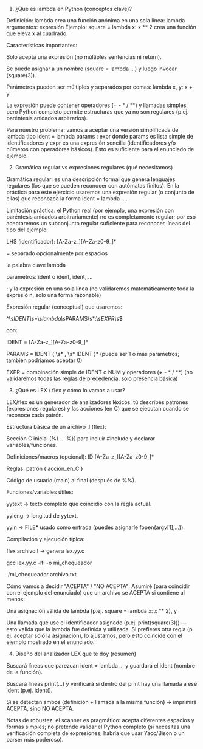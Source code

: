 1) ¿Qué es lambda en Python (conceptos clave)?

Definición: lambda crea una función anónima en una sola línea:
lambda argumentos: expresión
Ejemplo: square = lambda x: x ** 2 crea una función que eleva x al cuadrado.

Características importantes:

Solo acepta una expresión (no múltiples sentencias ni return).

Se puede asignar a un nombre (square = lambda ...) y luego invocar (square(3)).

Parámetros pueden ser múltiples y separados por comas: lambda x, y: x + y.

La expresión puede contener operadores (+ - * / **) y llamadas simples, pero Python completo permite estructuras que ya no son regulares (p.ej. paréntesis anidados arbitrarios).

Para nuestro problema: vamos a aceptar una versión simplificada de lambda tipo ident = lambda params : expr donde params es lista simple de identificadores y expr es una expresión sencilla (identificadores y/o números con operadores básicos). Esto es suficiente para el enunciado de ejemplo.

2) Gramática regular vs expresiones regulares (qué necesitamos)

Gramática regular: es una descripción formal que genera lenguajes regulares (los que se pueden reconocer con autómatas finitos). En la práctica para este ejercicio usaremos una expresión regular (o conjunto de ellas) que reconozca la forma ident = lambda ....

Limitación práctica: el Python real (por ejemplo, una expresión con paréntesis anidados arbitrariamente) no es completamente regular; por eso aceptaremos un subconjunto regular suficiente para reconocer líneas del tipo del ejemplo:

LHS (identificador): [A-Za-z_][A-Za-z0-9_]*

= separado opcionalmente por espacios

la palabra clave lambda

parámetros: ident o ident, ident, ...

: y la expresión en una sola línea (no validaremos matemáticamente toda la expresió n, solo una forma razonable)

Expresión regular (conceptual) que usaremos:

^\s*IDENT\s*=\s*lambda\s*PARAMS\s*:\s*EXPR\s*$


con:

IDENT = [A-Za-z_][A-Za-z0-9_]*

PARAMS = IDENT ( \s* , \s* IDENT )* (puede ser 1 o más parámetros; también podríamos aceptar 0)

EXPR = combinación simple de IDENT o NUM y operadores (+ - * / **) (no validaremos todas las reglas de precedencia, solo presencia básica)

3) ¿Qué es LEX / flex y cómo lo vamos a usar?

LEX/flex es un generador de analizadores léxicos: tú describes patrones (expresiones regulares) y las acciones (en C) que se ejecutan cuando se reconoce cada patrón.

Estructura básica de un archivo .l (flex):

Sección C inicial (%{ ... %}) para incluir #include y declarar variables/funciones.

Definiciones/macros (opcional): ID [A-Za-z_][A-Za-z0-9_]*

Reglas: patrón { acción_en_C }

Código de usuario (main) al final (después de %%).

Funciones/variables útiles:

yytext → texto completo que coincidio con la regla actual.

yyleng → longitud de yytext.

yyin → FILE* usado como entrada (puedes asignarle fopen(argv[1],...)).

Compilación y ejecución típica:

flex archivo.l → genera lex.yy.c

gcc lex.yy.c -lfl -o mi_chequeador

./mi_chequeador archivo.txt

Cómo vamos a decidir "ACEPTA" / "NO ACEPTA":
Asumiré (para coincidir con el ejemplo del enunciado) que un archivo se ACEPTA si contiene al menos:

Una asignación válida de lambda (p.ej. square = lambda x: x ** 2), y

Una llamada que use el identificador asignado (p.ej. print(square(3))) — esto valida que la lambda fue definida y utilizada.
Si prefieres otra regla (p. ej. aceptar sólo la asignación), lo ajustamos, pero esto coincide con el ejemplo mostrado en el enunciado.

4) Diseño del analizador LEX que te doy (resumen)

Buscará líneas que parezcan ident = lambda ... y guardará el ident (nombre de la función).

Buscará líneas print(...) y verificará si dentro del print hay una llamada a ese ident (p.ej. ident().

Si se detectan ambos (definición + llamada a la misma función) -> imprimirá ACEPTA, sino NO ACEPTA.

Notas de robustez: el scanner es pragmático: acepta diferentes espacios y formas simples; no pretende validar el Python completo (si necesitas una verificación completa de expresiones, habría que usar Yacc/Bison o un parser más poderoso).
